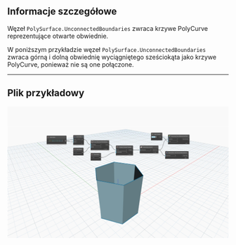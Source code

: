 ## Informacje szczegółowe
Węzeł `PolySurface.UnconnectedBoundaries` zwraca krzywe PolyCurve reprezentujące otwarte obwiednie.

W poniższym przykładzie węzeł `PolySurface.UnconnectedBoundaries` zwraca górną i dolną obwiednię wyciągniętego sześciokąta jako krzywe PolyCurve, ponieważ nie są one połączone.

___
## Plik przykładowy

![PolySurface.UnconnectedBoundaries](./Autodesk.DesignScript.Geometry.PolySurface.UnconnectedBoundaries_img.jpg)
